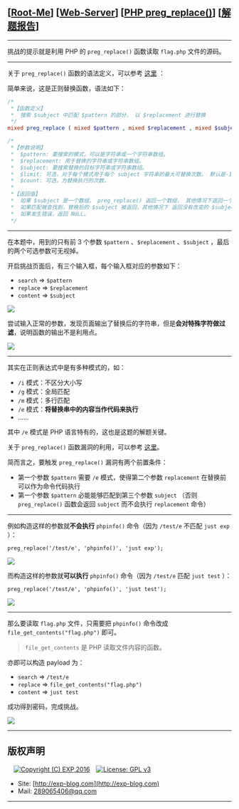 ## [[Root-Me](https://www.root-me.org/)] [[Web-Server](https://www.root-me.org/en/Challenges/Web-Server/)] [[PHP preg_replace()](https://www.root-me.org/en/Challenges/Web-Server/PHP-preg_replace)] [[解题报告](https://exp-blog.com/safe/ctf/rootme/web-server/phppreg_replace()/)]

------


挑战的提示就是利用  PHP 的 `preg_replace()` 函数读取 `flag.php` 文件的源码。

------------

关于 `preg_replace()` 函数的语法定义，可以参考 [这里](http://www.runoob.com/php/php-preg_replace.html) ：

简单来说，这是正则替换函数，语法如下：

```php
/*
 *【函数定义】
 *  搜索 $subject 中匹配 $pattern 的部分， 以 $replacement 进行替换
 */
mixed preg_replace ( mixed $pattern , mixed $replacement , mixed $subject [, int $limit = -1 [, int &$count ]] )

/*
 *【参数说明】
 *  $pattern: 要搜索的模式，可以是字符串或一个字符串数组。
 *  $replacement: 用于替换的字符串或字符串数组。
 *  $subject: 要搜索替换的目标字符串或字符串数组。
 *  $limit: 可选，对于每个模式用于每个 subject 字符串的最大可替换次数。 默认是-1（无限制）。
 *  $count: 可选，为替换执行的次数。
 *
 *【返回值】
 *  如果 $subject 是一个数组， preg_replace() 返回一个数组， 其他情况下返回一个字符串。
 *  如果匹配被查找到，替换后的 $subject 被返回，其他情况下 返回没有改变的 $subject。
 *  如果发生错误，返回 NULL。
 */
```

------------

在本题中，用到的只有前 3 个参数 `$pattern` 、`$replacement` 、`$subject` ，最后的两个可选参数可无视掉。

开启挑战页面后，有三个输入框，每个输入框对应的参数如下：

- `search` => `$pattern`
- `replace` => `$replacement`
- `content` => `$subject`

![](https://github.com/lyy289065406/CTF-Solving-Reports/blob/master/rootme/Web-Server/%5B27%5D%20%5B30P%5D%20PHP%20preg_replace/imgs/01.png)

尝试输入正常的参数，发现页面输出了替换后的字符串，但是**会对特殊字符做过滤**，说明函数的输出不是利用点。

![](https://github.com/lyy289065406/CTF-Solving-Reports/blob/master/rootme/Web-Server/%5B27%5D%20%5B30P%5D%20PHP%20preg_replace/imgs/02.png)


------------

其实在正则表达式中是有多种模式的，如：

- `/i` 模式：不区分大小写
- `/g` 模式：全局匹配
- `/m` 模式：多行匹配
- `/e` 模式：**将替换串中的内容当作代码来执行**
- ......

其中 `/e` 模式是 PHP 语言特有的，这也是这题的解题关键。

关于 `preg_replace()` 函数漏洞的利用，可以参考 [这里](https://www.waitalone.cn/phpmyadmin-preg_replace-rce.html)。

简而言之，要触发 `preg_replace()` 漏洞有两个前置条件：

- 第一个参数 `$pattern` 需要 `/e` 模式，使得第二个参数 `replacement` 在替换前可以作为命令代码执行
- 第一个参数 `$pattern` 必能能够匹配到第三个参数 `subject` （否则 `preg_replace()` 函数会返回 `subject` 而不会执行 `replacement` 命令）

------------


例如构造这样的参数就**不会执行** `phpinfo()` 命令（因为 `/test/e` 不匹配 `just exp` ）：

`preg_replace('/test/e', 'phpinfo()', 'just exp');`

![](https://github.com/lyy289065406/CTF-Solving-Reports/blob/master/rootme/Web-Server/%5B27%5D%20%5B30P%5D%20PHP%20preg_replace/imgs/03.png)

而构造这样的参数就**可以执行** `phpinfo()` 命令（因为 `/test/e` 匹配 `just test` ）：

`preg_replace('/test/e', 'phpinfo()', 'just test');`

![](https://github.com/lyy289065406/CTF-Solving-Reports/blob/master/rootme/Web-Server/%5B27%5D%20%5B30P%5D%20PHP%20preg_replace/imgs/04.png)


------------

那么要读取 `flag.php` 文件，只需要把 `phpinfo()` 命令改成 `file_get_contents("flag.php")` 即可。

> `file_get_contents` 是 PHP 读取文件内容的函数。

亦即可以构造 payload 为：

- `search` => `/test/e`
- `replace` => `file_get_contents("flag.php")`
- `content` => `just test`

成功得到密码，完成挑战。

![](https://github.com/lyy289065406/CTF-Solving-Reports/blob/master/rootme/Web-Server/%5B27%5D%20%5B30P%5D%20PHP%20preg_replace/imgs/05.png)

------

## 版权声明

　[![Copyright (C) EXP,2016](https://img.shields.io/badge/Copyright%20(C)-EXP%202016-blue.svg)](http://exp-blog.com)　[![License: GPL v3](https://img.shields.io/badge/License-GPL%20v3-blue.svg)](https://www.gnu.org/licenses/gpl-3.0)
  

- Site: [http://exp-blog.com](http://exp-blog.com) 
- Mail: <a href="mailto:289065406@qq.com?subject=[EXP's Github]%20Your%20Question%20（请写下您的疑问）&amp;body=What%20can%20I%20help%20you?%20（需要我提供什么帮助吗？）">289065406@qq.com</a>


------
